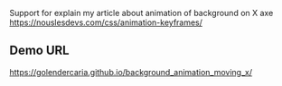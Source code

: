 Support for explain my article about animation of background on X axe https://nouslesdevs.com/css/animation-keyframes/

## Demo URL
https://golendercaria.github.io/background_animation_moving_x/
